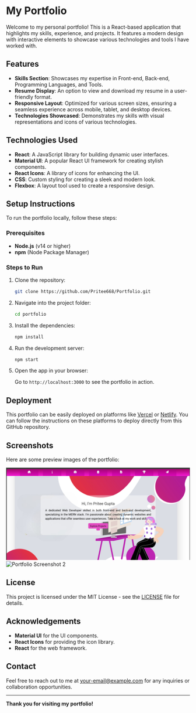 # My Portfolio

Welcome to my personal portfolio! This is a React-based application that highlights my skills, experience, and projects. It features a modern design with interactive elements to showcase various technologies and tools I have worked with.

## Features

- **Skills Section**: Showcases my expertise in Front-end, Back-end, Programming Languages, and Tools.
- **Resume Display**: An option to view and download my resume in a user-friendly format.
- **Responsive Layout**: Optimized for various screen sizes, ensuring a seamless experience across mobile, tablet, and desktop devices.
- **Technologies Showcased**: Demonstrates my skills with visual representations and icons of various technologies.

## Technologies Used

- **React**: A JavaScript library for building dynamic user interfaces.
- **Material UI**: A popular React UI framework for creating stylish components.
- **React Icons**: A library of icons for enhancing the UI.
- **CSS**: Custom styling for creating a sleek and modern look.
- **Flexbox**: A layout tool used to create a responsive design.


## Setup Instructions

To run the portfolio locally, follow these steps:

### Prerequisites

- **Node.js** (v14 or higher)
- **npm** (Node Package Manager)

### Steps to Run

1. Clone the repository:

    ```bash
    git clone https://github.com/Pritee668/Portfolio.git
    ```

2. Navigate into the project folder:

    ```bash
    cd portfolio
    ```

3. Install the dependencies:

    ```bash
    npm install
    ```

4. Run the development server:

    ```bash
    npm start
    ```

5. Open the app in your browser:

    Go to `http://localhost:3000` to see the portfolio in action.

## Deployment

This portfolio can be easily deployed on platforms like [Vercel](https://vercel.com/) or [Netlify](https://www.netlify.com/). You can follow the instructions on these platforms to deploy directly from this GitHub repository.

## Screenshots

Here are some preview images of the portfolio:

![Portfolio Screenshot 1](src/image/portfolio1.png)
![Portfolio Screenshot 2](src/image/portfolio2.png)


## License

This project is licensed under the MIT License - see the [LICENSE](LICENSE) file for details.

## Acknowledgements

- **Material UI** for the UI components.
- **React Icons** for providing the icon library.
- **React** for the web framework.

## Contact

Feel free to reach out to me at [your-email@example.com](mailto:your-email@example.com) for any inquiries or collaboration opportunities.

---
**Thank you for visiting my portfolio!**



